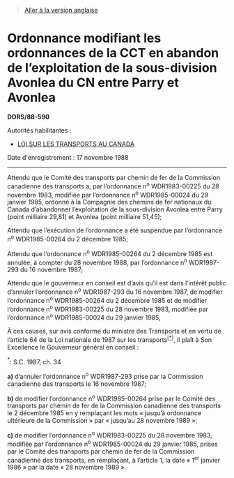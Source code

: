 > [Aller à la version anglaise](/en/Regulations/Statutory%20Orders%20and%20Regulations/88/590.md)

# Ordonnance modifiant les ordonnances de la CCT en abandon de l’exploitation de la sous-division Avonlea du CN entre Parry et Avonlea

**DORS/88-590**

Autorités habilitantes : 
- [LOI SUR LES TRANSPORTS AU CANADA](/fr/Lois/Lois%20du%20Canada/1996/ch.%2010.md)

Date d'enregistrement : 17 novembre 1988

----------

Attendu que le Comité des transports par chemin de fer de la Commission canadienne des transports a, par l’ordonnance n<sup>o</sup> WDR1983-00225 du 28 novembre 1983, modifiée par l’ordonnance n<sup>o</sup> WDR1985-00024 du 29 janvier 1985, ordonné à la Compagnie des chemins de fer nationaux du Canada d’abandonner l’exploitation de la sous-division Avonlea entre Parry (point milliaire 29,81) et Avonlea (point milliaire 51,45);

Attendu que l’exécution de l’ordonnance a été suspendue par l’ordonnance n<sup>o</sup> WDR1985-00264 du 2 décembre 1985;

Attendu que l’ordonnance n<sup>o</sup> WDR1985-00264 du 2 décembre 1985 est annulée, à compter du 28 novembre 1988, par l’ordonnance n<sup>o</sup> WDR1987-293 du 16 novembre 1987;

Attendu que le gouverneur en conseil est d’avis qu’il est dans l’intérêt public d’annuler l’ordonnance n<sup>o</sup> WDR1987-293 du 16 novembre 1987, de modifier l’ordonnance n<sup>o</sup> WDR1985-00264 du 2 décembre 1985 et de modifier l’ordonnance n<sup>o</sup> WDR1983-00225 du 28 novembre 1983, modifiée par l’ordonnance n<sup>o</sup> WDR1985-00024 du 29 janvier 1985,

À ces causes, sur avis conforme du ministre des Transports et en vertu de l’article 64 de la Loi nationale de 1987 sur les transports<sup><a href='#a'>[*]</a></sup>, il plaît à Son Excellence le Gouverneur général en conseil :

<a name='a'><sup>*</sup></a>: S.C. 1987, ch. 34<br />

**a)** d’annuler l’ordonnance n<sup>o</sup> WDR1987-293 prise par la Commission canadienne des transports le 16 novembre 1987;

**b)** de modifier l’ordonnance n<sup>o</sup> WDR1985-00264 prise par le Comité des transports par chemin de fer de la Commission canadienne des transports le 2 décembre 1985 en y remplaçant les mots « jusqu’à ordonnance ultérieure de la Commission » par « jusqu’au 28 novembre 1989 »;

**c)** de modifier l’ordonnance n<sup>o</sup> WDR1983-00225 du 28 novembre 1983, modifiée par l’ordonnance n<sup>o</sup> WDR1985-00024 du 29 janvier 1985, prises par le Comité des transports par chemin de fer de la Commission canadienne des transports, en remplaçant, à l’article 1, la date « 1<sup>er</sup> janvier 1986 » par la date « 28 novembre 1989 ».


